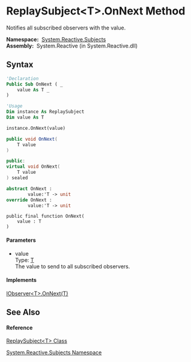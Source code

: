 # ReplaySubject\<T\>.OnNext Method

Notifies all subscribed observers with the value.

**Namespace:**  [System.Reactive.Subjects](System.Reactive.Subjects\System.Reactive.Subjects.md)  
**Assembly:**  System.Reactive (in System.Reactive.dll)

## Syntax

```vb
'Declaration
Public Sub OnNext ( _
    value As T _
)
```

```vb
'Usage
Dim instance As ReplaySubject
Dim value As T

instance.OnNext(value)
```

```csharp
public void OnNext(
    T value
)
```

```c++
public:
virtual void OnNext(
    T value
) sealed
```

```fsharp
abstract OnNext : 
        value:'T -> unit 
override OnNext : 
        value:'T -> unit 
```

```jscript
public final function OnNext(
    value : T
)
```

#### Parameters

- value  
  Type: [T](ReplaySubject\ReplaySubject(T).md)  
  The value to send to all subscribed observers.

#### Implements

[IObserver\<T\>.OnNext(T)](https://msdn.microsoft.com/en-us/library/m:system.iobserver%601.onnext(%600)(v=VS.103))

## See Also

#### Reference

[ReplaySubject\<T\> Class](ReplaySubject\ReplaySubject(T).md)

[System.Reactive.Subjects Namespace](System.Reactive.Subjects\System.Reactive.Subjects.md)
